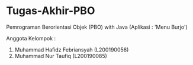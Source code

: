 # Tugas-Akhir-PBO
Pemrograman Berorientasi Objek (PBO) with Java (Aplikasi : 'Menu Burjo')

Anggota Kelompok :
1. Muhammad Hafidz Febriansyah (L200190056)
2. Muhammad Nur Taufiq (L200190085)
